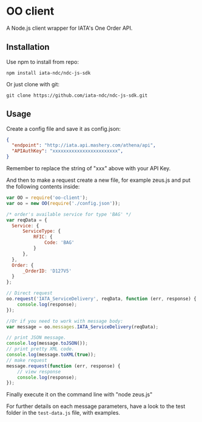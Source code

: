 # OO client

A Node.js client wrapper for IATA's One Order API.

## Installation

Use npm to install from repo:

```
npm install iata-ndc/ndc-js-sdk
```

Or just clone with git:

```
git clone https://github.com/iata-ndc/ndc-js-sdk.git
```

## Usage

Create a config file and save it as config.json:

```json
{
  "endpoint": "http://iata.api.mashery.com/athena/api",
  "APIAuthKey": "xxxxxxxxxxxxxxxxxxxxxxxx",
}
```

Remember to replace the string of "xxx" above with your API Key.

And then to make a request create a new file, for example zeus.js and put the following contents inside:

```javascript
var OO = require('oo-client');
var oo = new OO(require('./config.json'));

/* order's available service for type 'BAG' */
var reqData = {
  Service: {
      ServiceType: {
          RFIC: {
              Code: 'BAG'
          }
      },
  },
  Order: {
      _OrderID: 'D127V5'
  }
};

// Direct request
oo.request('IATA_ServiceDelivery', reqData, function (err, response) {
    console.log(response);
});

//Or if you need to work with message body:
var message = oo.messages.IATA_ServiceDelivery(reqData);

// print JSON message.
console.log(message.toJSON());
// print pretty XML code.
console.log(message.toXML(true));
// make request
message.request(function (err, response) {
    // view response
    console.log(response);
});
```

Finally execute it on the command line with "node zeus.js"

For further details on each message parameters, have a look to the test folder in the `test-data.js` file, with examples.
